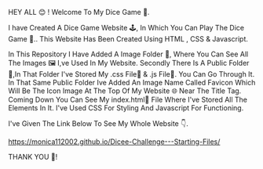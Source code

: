 HEY ALL 😊 ! Welcome To My Dice Game 🎲.

I have Created A Dice Game Website 🕹️, In Which You Can Play The Dice Game 🎲..
This Website Has Been Created Using HTML , CSS & Javascript.

In This Repository I Have Added A Image Folder 📁, Where You Can See All The Images 🖼️ I,ve Used In My Website.
Secondly There Is A Public Folder 📁,In That Folder I've Stored My .css File📄 & .js File📄. You Can Go Through It.
In That Same Public Folder Ive Added An Image Name Called Favicon Which Will Be The Icon Image At The Top Of My Website 🌐 Near The Title Tag.
Coming Down You Can See My index.html📄 File Where I've Stored All The Elements In It.
I've Used CSS For Styling And Javascript For Functioning.

I've Given The Link Below To See My Whole Website 👇.

 https://monica112002.github.io/Dicee-Challenge---Starting-Files/


THANK YOU 🤗!
